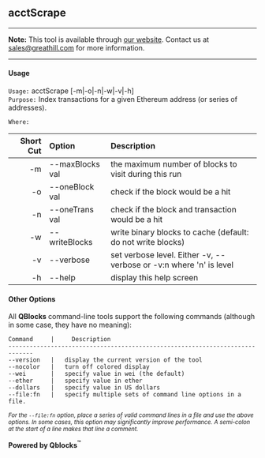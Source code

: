 ## acctScrape

***
**Note:** This tool is available through [our website](http://quickblocks.io). Contact us at [sales@greathill.com](mailto:sales@greathill.com) for more information.
***

#### Usage

`Usage:`    acctScrape [-m|-o|-n|-w|-v|-h]  
`Purpose:`  Index transactions for a given Ethereum address (or series of addresses).
             
`Where:`  

| Short Cut | Option | Description |
| -------: | :------- | :------- |
| -m | --maxBlocks val | the maximum number of blocks to visit during this run |
| -o | --oneBlock val | check if the block would be a hit |
| -n | --oneTrans val | check if the block and transaction would be a hit |
| -w | --writeBlocks | write binary blocks to cache (default: do not write blocks) |
| -v | --verbose | set verbose level. Either -v, --verbose or -v:n where 'n' is level |
| -h | --help | display this help screen |

#### Other Options

All **QBlocks** command-line tools support the following commands (although in some case, they have no meaning):

    Command     |     Description
    -----------------------------------------------------------------------------
    --version   |   display the current version of the tool
    --nocolor   |   turn off colored display
    --wei       |   specify value in wei (the default)
    --ether     |   specify value in ether
    --dollars   |   specify value in US dollars
    --file:fn   |   specify multiple sets of command line options in a file.

<small>*For the `--file:fn` option, place a series of valid command lines in a file and use the above options. In some cases, this option may significantly improve performance. A semi-colon at the start of a line makes that line a comment.*</small>

**Powered by Qblocks<sup>&trade;</sup>**


